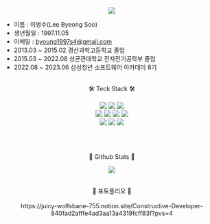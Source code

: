 <div align="center">
 <img src="https://capsule-render.vercel.app/api?type=waving&color=gradient&height=300&section=header&text=BingBang&fontSize=60" /><br>
</div>

- 이름 : 이병수(Lee Byeong Soo)
- 생년월일 : 1997.11.05
- 이메일 : byoung1997s4@gmail.com
- 2013.03 ~ 2015.02 경산과학고등학교 졸업
- 2015.03 ~ 2022.08 성균관대학교 전자전기공학부 졸업
- 2022.08 ~ 2023.06 삼성청년 소프트웨어 아카데미 8기
<br><br>

<div align="center">
🛠️ Teck Stack 🛠️<br><br>
<img src="https://img.shields.io/badge/python-3776AB?style=flat&logo=python&logoColor=white" />
<img src="https://img.shields.io/badge/django-3178C6?style=flat&logo=django&logoColor=white" />
<img src="https://img.shields.io/badge/flask-000000?style=flat&logo=flask&logoColor=white" /><br>
<img src="https://img.shields.io/badge/html5-E34F26?style=flat&logo=html5&logoColor=white" />
<img src="https://img.shields.io/badge/css3-1572B6?style=flat&logo=css3&logoColor=white" />
<img src="https://img.shields.io/badge/javascript-F7DF1E?style=flat&logo=javascript&logoColor=white" />
<img src="https://img.shields.io/badge/node.js-339933?style=flat&logo=nodedotjs&logoColor=white" /><br>
<img src="https://img.shields.io/badge/typescript-3178C6?style=flat&logo=typescript&logoColor=white" />
<img src="https://img.shields.io/badge/react-61DAFB?style=flat&logo=react&logoColor=white" />
<img src="https://img.shields.io/badge/vue.js-4FC08D?style=flat&logo=vuedotjs&logoColor=white" /> 
</div>


<br><br>
  
<div align="center">
  📖 Github Stats 📖<br>
  
  <img src="https://github-readme-stats.vercel.app/api?username=bingbang97&show_icons=true&theme=dark"><br><br>
  
<!--   📖 Top Langs 📖<br>
  <img src="https://github-readme-stats.vercel.app/api/top-langs/?username=bingbang97&layout=compact&theme=dark"><br><br> -->
</div>


<!-- ![snake gif](https://github.com/bingbang97/bingbang97/blob/output/github-contribution-grid-snake.svg) -->
<div align="center">
📖 포토폴리오 📖
<br><br>
https://juicy-wolfsbane-755.notion.site/Constructive-Developer-840fad2afffe4ad3aa13a4319fcff83f?pvs=4
</div>
